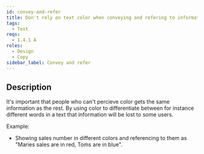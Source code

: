 ```yaml
---
id: convey-and-refer
title: Don't rely on text color when conveying and refering to information
tags:
  - Text
reqs:
  - 1.4.1 A
roles:
  - Design
  - Copy
sidebar_label: Convey and refer
---
```


## Description

It's important that people who can't percieve color gets the same information as the rest. By using color to differentiate between for instance different words in a text that information will be lost to some users.

Example:

- Showing sales number in different colors and referencing to them as "Maries sales are in red, Toms are in blue".
